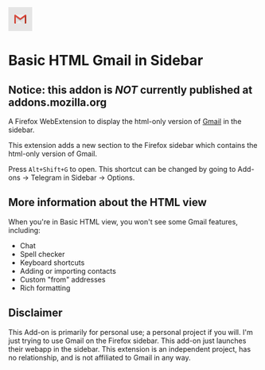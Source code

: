 ![image](/icons/48x48.png)

# Basic HTML Gmail in Sidebar
## Notice: this addon is ***NOT*** currently published at addons.mozilla.org
A Firefox WebExtension to display the html-only version of [Gmail](https://gmail.com/) in the sidebar.

This extension adds a new section to the Firefox sidebar which contains the html-only version of Gmail.

Press `Alt+Shift+G` to open. This shortcut can be changed by going to Add-ons -> Telegram in Sidebar -> Options.

## More information about the HTML view

When you're in Basic HTML view, you won't see some Gmail features, including:

- Chat
- Spell checker
- Keyboard shortcuts
- Adding or importing contacts
- Custom "from" addresses
- Rich formatting

## Disclaimer

This Add-on is primarily for personal use; a personal project if you will. I'm just trying to use Gmail on the Firefox sidebar. This add-on just launches their webapp in the sidebar. This extension is an independent project, has no relationship, and is not affiliated to Gmail in any way.
